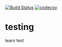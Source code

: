 [![Build Status](https://travis-ci.org/poetries/test.svg?branch=master)](https://travis-ci.org/poetries/test)
[![codecov](https://codecov.io/gh/poetries/test/branch/master/graph/badge.svg)](https://codecov.io/gh/poetries/test)

# testing
learn test
